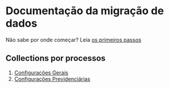 # Documentação da migração de dados
Não sabe por onde começar? Leia [os primeiros passos](./apoio/Primeiros%20Passos.md)
## Collections por processos
1. [Configurações Gerais](./processos/Configurações%20Gerais.md)
2. [Configurações Previdenciárias](./processos/Configurações%20Previdenciárias.)

